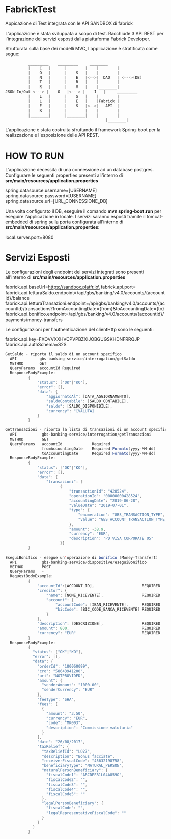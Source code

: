 # FabrickTest
Appicazione di Test integrata con le API SANDBOX di fabrick

L'applicazione è stata sviluppata a scopo di test.
Racchiude 3 API REST per l'integrazione dei servizi esposti dalla piattaforma Fabrick Developer.

Strutturata sulla base dei modelli MVC, l'applicazione è stratificata come segue:
```java
		  _________	   _________     ________ 
		  |    C   |      |        |    |        |
		  |    O   |      |    S   |    |        |
		  |    N   |      |    E   |<-->|  DAO   | <--->(DB)
		  |    T   |      |    R   |    |        |
		  |    R   |      |    V   |    |________|
JSON In/Out <---> |    O   |<---> |    I   |     _________
		  |    L   |      |    S   |    |        |
		  |    L   |      |    E   |    |Fabrick |
		  |    E   |      |    S   |<-->|   API  | 
		  |    R   |      |        |    |        |
		  |________|      |________|    |        |
                                           	|________|
```										   
													                                                         
L'applicazione è stata costruita sfruttando il framework Spring-boot per la realizzazione e l'esposizione delle API REST.

# HOW TO RUN

L'applicazione decessita di una connessione ad un database postgres.
Configurare le seguenti properties presenti all'interno di **src/main/resources/application.properties**

spring.datasource.username=[USERNAME]\
spring.datasource.password=[USERNAME]\
spring.datasource.url=[URL_CONNESSIONE_DB]

Una volta configurato il DB, eseguire il comando **mvn spring-boot:run** per eseguire l'applicazione in locale.
I servizi saranno esposti tramite il tomcat-embedded di spring sulla porta configurata all'interno di **src/main/resources/application.properties**:

local.server.port=8080


# Servizi Esposti

Le configurazioni degli endpoint dei servizi integrati sono presenti all'interno di **src/main/resources/application.properties**

fabrick.api.baseUrl=https://sandbox.platfr.io\
fabrick.api.port=\
fabrick.api.letturaSaldo.endpoint=/api/gbs/banking/v4.0/accounts/{accountId}/balance\
fabrick.api.letturaTransazioni.endpoint=/api/gbs/banking/v4.0/accounts/{accountId}/transactions?fromAccountingDate={from}&toAccountingDate={to}\
fabrick.api.bonifico.endpoint=/api/gbs/banking/v4.0/accounts/{accountId}/payments/money-transfers

Le configurazioni per l'authenticazione del clientHttp sono le seguenti:

fabrick.api.key=FXOVVXXHVCPVPBZXIJOBGUGSKHDNFRRQJP\
fabrick.api.authSchema=S2S


```java
GetSaldo - riporta il saldo di un account specifico
  API          gbs-banking-service/interrogation/getSaldo
  METHOD       GET
  QueryParams  accountId Required
  ResponseBodyExample:
          {
              "status": ["OK"|"KO"],
              "error": [],
              "data": {
                  "aggiornatoAl": [DATA_AGGIORNAMENTO],
                  "saldoContabile": [SALDO_CONTABILE],
                  "saldo": [SALDO_DISPONIBILE],
                  "currency": "[VALUTA]
              }
          }
          
GetTransazioni - riporta la lista di transazioni di un account specifico [FILTRO TEMPORALE DATA_DA - DATA_A]
  API           gbs-banking-service/interrogation/getTransazioni
  METHOD        GET
  QueryParams   accountId             Required
                fromAccountingDate    Required Formato(yyyy-MM-dd)
                toAccountingDate      Required Formato(yyyy-MM-dd)
  ResponseBodyExample:
          {
              "status": ["OK"|"KO"],
              "error": [],
              "data": {
                  "transazioni": [
                        {
                            "transactionId": "428524",
                            "operationId": "00000000428524",
                            "accountingDate": "2019-06-28",
                            "valueDate": "2019-07-01",
                            "type": {
                                "enumeration": "GBS_TRANSACTION_TYPE",
                                "value": "GBS_ACCOUNT_TRANSACTION_TYPE_0050"
                            },
                            "amount": -38.9,
                            "currency": "EUR",
                            "description": "PD VISA CORPORATE 05"
                        }]
          }
          
EseguiBonifico - esegue un'operazione di bonifico (Money-Transfert)
  API           gbs-banking-service/dispositive/eseguiBonifico
  METHOD        POST
  QueryParams   -
  RequestBodyExample:
          {
              "accountId":[ACCOUNT_ID],                     REQUIRED
              "creditor": {
                  "name": [NOME_RICEVENTE],                 REQUIRED
                  "account": {
                      "accountCode": [IBAN_RICEVENTE],      REQUIRED
                      "bicCode": [BIC_CODE_BANCA_RICEVENTE] REQUIRED
                  }
              },
              "description": [DESCRIZIONE],                 REQUIRED
              "amount": 800,                                REQUIRED
              "currency": "EUR"                             REQUIRED
          }
  ResponseBodyExample:
          {
            "status": ["OK"|"KO"],
            "error": [],
            "data": {
              "orderId": "180060099",
              "cro": "58643941200",
              "uri": "NOTPROVIDED",
              "amount": {
                "senderAmount": "1000.00",
                "senderCurrency": "EUR"
              },
              "feeType": "SHA",
              "fees": [
                {
                  "amount": "3.50",
                  "currency": "EUR",
                  "code": "MK003",
                  "description": "Commissione valutaria"
                }
              ],
              "date": "26/08/2017",
              "taxRelief": {
                "taxReliefId": "L027",
                "description": "Bonus facciate",
                "receiverFiscalCode": "45632198758",
                "beneficiaryType": "NATURAL_PERSON",
                "naturalPersonBeneficiary": {
                  "fiscalCode1": "ABCDEF81L04A859O",
                  "fiscalCode2": "",
                  "fiscalCode3": "",
                  "fiscalCode4": "",
                  "fiscalCode5": ""
                },
                "legalPersonBeneficiary": {
                  "fiscalCode": "",
                  "legalRepresentativeFiscalCode": ""
                }
              }
            }
          }
  
